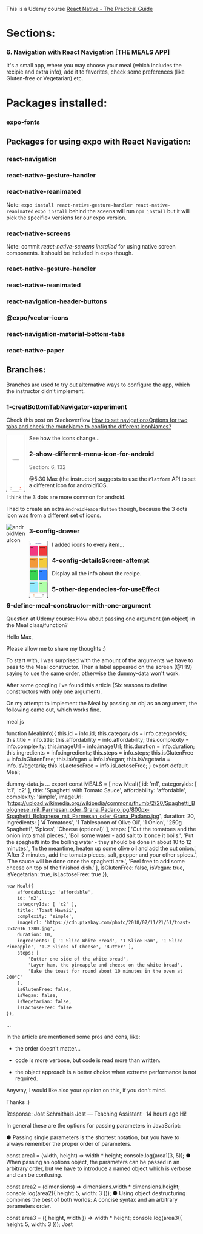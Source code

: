 This is a Udemy course
[React Native - The Practical Guide](https://www.udemy.com/react-native-the-practical-guide/)

# Sections:
### 6. Navigation with React Navigation [THE MEALS APP]

It's a small app, where you may choose your meal (which includes the recipie and extra info), add it to favorites, check some preferences (like Gluten-free or Vegetarian) etc.



# Packages installed:
### expo-fonts

## Packages for using expo with React Navigation:
### react-navigation
### react-native-gesture-handler
### react-native-reanimated
Note: `expo install react-native-gesture-handler react-native-reanimated` `expo install` behind the sceens will run `npm install` but it will pick the specifiek versions for our expo version.

### react-native-screens
Note: commit *react-native-screens installed* for using native screen components.
It should be included in expo though.

### react-native-gesture-handler 
### react-native-reanimated 
### react-navigation-header-buttons
### @expo/vector-icons
### react-navigation-material-bottom-tabs
### react-native-paper





## Branches:
Branches are used to try out alternative ways to configure the app, 
which the instructor didn't implement.

### 1-creatBottomTabNavigator-experiment
Check this post on Stackoverflow [How to set navigationsOptions for two tabs and check the routeName to config the different iconNames?](https://stackoverflow.com/questions/57769242/how-to-set-navigationsoptions-for-two-tabs-and-check-the-routename-to-config-the)

See how the icons change...
<img src="./assets/gifs/configIconNames.gif"
     alt="configIconNames"
     style="float: left; margin-right: 10px; width:50px; height:150px" />

### 2-show-different-menu-icon-for-android
> Section: 6, 132
>
@5:30 Max (the instructor) suggests to use the `Platform` API to set a different icon for android/iOS.

I think the 3 dots are more common for android.

I had to create an extra `AndroidHeaderButton` though, because the 3 dots icon was from a different set of icons.

<img src="./assets/gifs/androidMenuIcon.gif"
     alt="androidMenuIcon"
     style="float: left; margin-right: 10px; width:50px; height:150px" />


### 3-config-drawer
I added icons to every item...
<img src="./assets/gifs/IconsToSideDrawer.gif"
     alt="IconsToSideDrawer"
     style="float: left; margin-right: 10px; width:50px; height:150px" />

### 4-config-detailsScreen-attempt
Display all the info about the recipe.

### 5-other-dependecies-for-useEffect

### 6-define-meal-constructor-with-one-argument
Question at Udemy course:
How about passing one argument (an object) in the Meal class/function?

Hello Max,

Please allow me to share my thoughts :)

To start with, I was surprised with the amount of the arguments we have to pass to the Meal constructor. Then a label appeared on the screen (@1:19) saying to use the same order, otherwise the dummy-data won't work.

After some googling I've found this article (Six reasons to define constructors with only one argument).

On my attempt to implement the Meal by passing an obj as an argument, the following came out, which works fine.

meal.js

function Meal(info){
    this.id = info.id;
    this.categoryIds = info.categoryIds;
    this.title = info.title;
    this.affordability = info.affordability;
    this.complexity = info.complexity;
    this.imageUrl = info.imageUrl;
    this.duration = info.duration;
    this.ingredients = info.ingredients;
    this.steps = info.steps;
    this.isGlutenFree = info.isGlutenFree;
    this.isVegan = info.isVegan;
    this.isVegetaria = info.isVegetaria;
    this.isLactoseFree = info.isLactoseFree;
}
export default Meal;


dummy-data.js
...
export const MEALS = [
    new Meal({
        id: 'm1',
        categoryIds: [ 'c1', 'c2' ],
        title: 'Spaghetti with Tomato Sauce',
        affordability: 'affordable',
        complexity: 'simple',
        imageUrl: 'https://upload.wikimedia.org/wikipedia/commons/thumb/2/20/Spaghetti_Bolognese_mit_Parmesan_oder_Grana_Padano.jpg/800px-Spaghetti_Bolognese_mit_Parmesan_oder_Grana_Padano.jpg',
        duration: 20,
        ingredients: [ '4 Tomatoes', '1 Tablespoon of Olive Oil', '1 Onion', '250g Spaghetti', 'Spices', 'Cheese (optional)' ],
        steps: [
            'Cut the tomatoes and the onion into small pieces.',
            'Boil some water - add salt to it once it boils.',
            'Put the spaghetti into the boiling water - they should be done in about 10 to 12 minutes.',
            'In the meantime, heaten up some olive oil and add the cut onion.',
            'After 2 minutes, add the tomato pieces, salt, pepper and your other spices.',
            'The sauce will be done once the spaghetti are.',
            'Feel free to add some cheese on top of the finished dish.'
        ],
        isGlutenFree: false,
        isVegan: true,
        isVegetarian: true,
        isLactoseFree: true
    }),
 
    new Meal({
        affordability: 'affordable',
        id: 'm2',
        categoryIds: [ 'c2' ],
        title: 'Toast Hawaii',
        complexity: 'simple',
        imageUrl: 'https://cdn.pixabay.com/photo/2018/07/11/21/51/toast-3532016_1280.jpg',
        duration: 10,
        ingredients: [ '1 Slice White Bread', '1 Slice Ham', '1 Slice Pineapple', '1-2 Slices of Cheese', 'Butter' ],
        steps: [
            'Butter one side of the white bread',
            'Layer ham, the pineapple and cheese on the white bread',
            'Bake the toast for round about 10 minutes in the oven at 200°C'
        ],
        isGlutenFree: false,
        isVegan: false,
        isVegetarian: false,
        isLactoseFree: false
    }),
...


In the article are mentioned some pros and cons, like:

- the order doesn't matter...

- code is more verbose, but code is read more than written.

- the object approach is a better choice when extreme performance is not required.

Anyway, I would like also your opinion on this, if you don't mind.

Thanks :)

Response:
Jost Schmithals
Jost — Teaching Assistant · 14 hours ago
Hi!

In general these are the options for passing parameters in JavaScript:

● Passing single parameters is the shortest notation, but you have to always remember the proper order of parameters.

const area1 = (width, height) => width * height;
console.log(area1(3, 5));
● When passing an options object, the parameters can be passed in an arbitrary order, but we have to introduce a named object which is verbose and can be confusing.

const area2 = (dimensions) => dimensions.width * dimensions.height;
console.log(area2({ height: 5, width: 3 }));
● Using object destructuring combines the best of both worlds: A concise syntax and an arbitrary parameters order.

const area3 = ({ height, width }) => width * height;
console.log(area3({ height: 5, width: 3 })); 
Jost